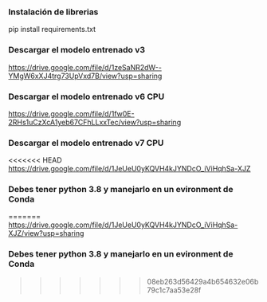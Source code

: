 ### Instalación de librerias
pip install requirements.txt

### Descargar el modelo entrenado v3
https://drive.google.com/file/d/1zeSaNR2dW--YMgW6xXJ4trg73UpVxd7B/view?usp=sharing

### Descargar el modelo entrenado v6 CPU
https://drive.google.com/file/d/1fw0E-2RHs1uCzXcA1yeb67CFhLLxxTec/view?usp=sharing

### Descargar el modelo entrenado v7 CPU
<<<<<<< HEAD
https://drive.google.com/file/d/1JeUeU0yKQVH4kJYNDcO_iViHqhSa-XJZ

### Debes tener python 3.8 y manejarlo en un evironment de Conda
=======
https://drive.google.com/file/d/1JeUeU0yKQVH4kJYNDcO_iViHqhSa-XJZ/view?usp=sharing

### Debes tener python 3.8 y manejarlo en un evironment de Conda
>>>>>>> 08eb263d56429a4b654632e06b79c1c7aa53e28f
